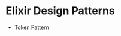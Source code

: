 # Elixir Design Patterns

- [Token Pattern](https://rrrene.org/2018/05/14/flow-elixir-designing-apis/)
